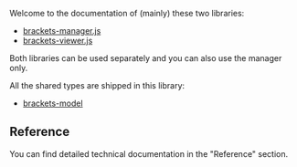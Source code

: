 Welcome to the documentation of (mainly) these two libraries:

- [brackets-manager.js](https://github.com/Drarig29/brackets-manager.js)
- [brackets-viewer.js](https://github.com/Drarig29/brackets-viewer.js)

Both libraries can be used separately and you can also use the manager only.

All the shared types are shipped in this library:

- [brackets-model](https://github.com/Drarig29/brackets-model)

## Reference

You can find detailed technical documentation in the "Reference" section.
